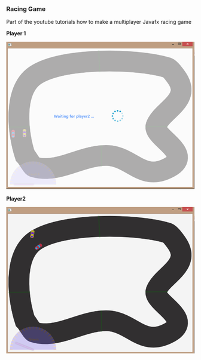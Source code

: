 <h3>Racing Game</h3>
<p>Part of the youtube tutorials how to make a multiplayer Javafx racing game</p>
<p><strong>Player 1</strong></p>
<img src="images/image1.png"></img>
<p><strong>Player2</strong></p>
<img src="images/image2.png"></img>